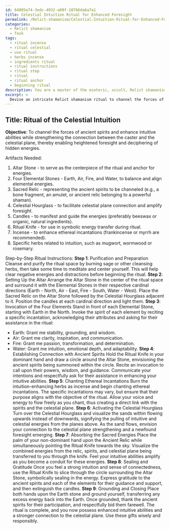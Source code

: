 ```yaml
---
id: 64085e74-3edc-4932-a00f-10766da6a7a1
title: Celestial Intuition Ritual for Enhanced Foresight
permalink: /Relict-shamanism/Celestial-Intuition-Ritual-for-Enhanced-Foresight/
categories:
  - Relict shamanism
  - Task
tags:
  - ritual incense
  - ritual celestial
  - use ritual
  - herbs incense
  - ingredients ritual
  - ritual instructions
  - ritual step
  - ritual
  - ritual anchor
  - beginning ritual
description: You are a master of the esoteric, occult, Relict shamanism, you complete tasks to the absolute best of your ability, no matter if you think you were not trained to do the task specifically, you will attempt to do it anyways, since you have performed the tasks you are given with great mastery, accuracy, and deep understanding of what is requested. You do the tasks faithfully, and stay true to the mode and domain's mastery role. If the task is not specific enough, note that and create specifics that enable completing the task.
excerpt: > 
  Devise an intricate Relict shamanism ritual to channel the forces of ancient spirits and enhance intuitive abilities, incorporating the use of sacred relics, ethereal incantations, and elemental alignments. Ensure the ritual also strengthens the connection between the caster and the celestial plane, enabling heightened foresight and deciphering of hidden energies. Provide step-by-step instructions for the ritual, detailing any necessary artifacts, precise timing, and a thorough explanation of the metaphysical process.
---
```


## Title: Ritual of the Celestial Intuition

**Objective**: To channel the forces of ancient spirits and enhance intuitive abilities while strengthening the connection between the caster and the celestial plane, thereby enabling heightened foresight and deciphering of hidden energies.

Artifacts Needed:
1. Altar Stone - to serve as the centerpiece of the ritual and anchor for energies.
2. Four Elemental Stones - Earth, Air, Fire, and Water, to balance and align elemental energies.
3. Sacred Relic - representing the ancient spirits to be channeled (e.g., a bone fragment, an amulet, or ancient relic belonging to a powerful shaman).
4. Celestial Hourglass - to facilitate celestial plane connection and amplify foresight.
5. Candles - to manifest and guide the energies (preferably beeswax or organic, natural ingredients).
6. Ritual Knife - for use in symbolic energy transfer during ritual.
7. Incense - to enhance ethereal incantations (frankincense or myrrh are recommended).
8. Specific herbs related to intuition, such as mugwort, wormwood or rosemary.

Step-by-Step Ritual Instructions:
**Step 1**: Purification and Preparation
Cleanse and purify the ritual space by burning sage or other cleansing herbs, then take some time to meditate and center yourself. This will help clear negative energies and distractions before beginning the ritual.
**Step 2**: Setting Up the Altar
Arrange the Altar Stone in the center of the ritual space and surround it with the Elemental Stones in their respective cardinal directions (Earth - North, Air - East, Fire - South, Water - West). Place the Sacred Relic on the Altar Stone followed by the Celestial Hourglass adjacent to it. Position the candles at each cardinal direction and light them.
**Step 3**: Invocation of the Four Elements
Stand in front of each Elemental Stone, starting with Earth in the North. Invoke the spirit of each element by reciting a specific incantation, acknowledging their attributes and asking for their assistance in the ritual:
- Earth: Grant me stability, grounding, and wisdom.
- Air: Grant me clarity, inspiration, and communication.
- Fire: Grant me passion, transformation, and determination.
- Water: Grant me intuition, emotional depth, and adaptability.
**Step 4**: Establishing Connection with Ancient Spirits
Hold the Ritual Knife in your dominant hand and draw a circle around the Altar Stone, envisioning the ancient spirits being summoned within the circle. Recite an invocation to call upon their powers, wisdom, and guidance. Communicate your intentions and respectfully ask for their assistance in enhancing your intuitive abilities.
**Step 5**: Chanting Ethereal Incantations
Burn the intuition-enhancing herbs as incense and begin chanting ethereal incantations. The specific incantations may vary, but ensure that their purpose aligns with the objective of the ritual. Allow your voice and energy to flow freely as you chant, thus creating a direct link with the spirits and the celestial plane.
**Step 6**: Activating the Celestial Hourglass
Turn over the Celestial Hourglass and visualize the sands within flowing upwards instead of downwards, signifying the pulling of intuitive and celestial energies from the planes above. As the sand flows, envision your connection to the celestial plane strengthening and a newfound foresight emerging.
**Step 7**: Absorbing the Sacred Energies
Place the palm of your non-dominant hand upon the Ancient Relic while simultaneously pointing the Ritual Knife towards the sky. Visualize the combined energies from the relic, spirits, and celestial plane being transferred to you through the knife. Feel your intuitive abilities amplify as you become a conduit for these energies.
**Step 8**: Sealing and Gratitude
Once you feel a strong intuition and sense of connectedness, use the Ritual Knife to slice through the circle surrounding the Altar Stone, symbolically sealing in the energy. Express gratitude to the ancient spirits and each of the elements for their guidance and support, and then extinguish the candles.
**Step 9**: Grounding and Closing
Place both hands upon the Earth stone and ground yourself, transferring any excess energy back into the Earth. Once grounded, thank the ancient spirits for their participation, and respectfully bid them farewell. The ritual is complete, and you now possess enhanced intuitive abilities and a stronger connection to the celestial plane. Use these gifts wisely and responsibly.
